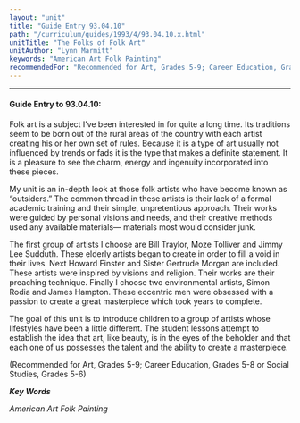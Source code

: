 ```yaml
---
layout: "unit"
title: "Guide Entry 93.04.10"
path: "/curriculum/guides/1993/4/93.04.10.x.html"
unitTitle: "The Folks of Folk Art"
unitAuthor: "Lynn Marmitt"
keywords: "American Art Folk Painting"
recommendedFor: "Recommended for Art, Grades 5-9; Career Education, Grades 5-8 or Social Studies, Grades 5-6"
---
```

<body>
<hr/>
<h4>
Guide Entry to 93.04.10:
</h4>
Folk art is a subject I’ve been interested in for quite a long time. Its traditions seem to be born out of the rural areas of the country with each artist creating his or her own set of rules.  Because it is a type of art usually not influenced by trends or fads it is the type that makes a definite statement.  It is a pleasure to see the charm, energy and ingenuity incorporated into these pieces.
<p>
My unit is an in-depth look at those folk artists who have become known as “outsiders.”  The common thread in these artists is their lack of a formal academic training and their simple, unpretentious approach.  Their works were guided by personal visions and needs, and their creative methods used any available materials— materials most would consider junk.
</p>
<p>
The first group of artists I choose are Bill Traylor, Moze Tolliver and Jimmy Lee Sudduth.  These elderly artists began to create in order to fill a void in their lives.  Next Howard Finster and Sister Gertrude Morgan are included.  These artists were inspired by visions and religion.  Their works are their preaching technique.  Finally I choose two environmental artists, Simon Rodia and James Hampton. These eccentric men were obsessed with a passion to create a great masterpiece which took years to complete.
</p>
<p>
The goal of this unit is to introduce children to a group of artists whose lifestyles have been a little different.  The student lessons attempt to establish the idea that art, like beauty, is in the eyes of the beholder and that each one of us possesses the talent and the ability to create a masterpiece.
</p>
<p>
(Recommended for Art, Grades 5-9; Career Education, Grades 5-8 or Social Studies, Grades 5-6)
</p>
<p>
<b>
<i>
Key Words
</i>
</b>
<br/>
</p>
<p>
<i>
American Art Folk Painting
</i>
</p>
</body>